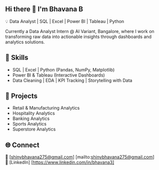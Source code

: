 ## Hi there 👋 I'm Bhavana B  

💡 Data Analyst | SQL | Excel | Power BI | Tableau | Python

Currently a Data Analyst Intern @ AI Variant, Bangalore, where I work on transforming raw data into actionable insights through dashboards and analytics solutions.  

## 🔹 Skills  
- SQL | Excel | Python (Pandas, NumPy, Matplotlib)  
- Power BI & Tableau (Interactive Dashboards)  
- Data Cleaning | EDA | KPI Tracking | Storytelling with Data  

## 📂 Projects  
- Retail & Manufacturing Analytics 
- Hospitality Analytics  
- Banking Analytics   
- Sports Analytics
- Superstore Analytics

## 🌐 Connect  
📧 [shinybhavana275@gmail.com] [mailto:shinybhavana275@gmail.com]  
🔗 [LinkedIn] [https://www.linkedin.com/in/bhavana3] 

